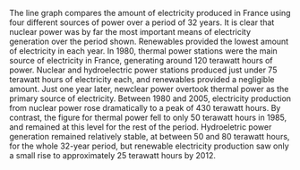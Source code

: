 The line graph compares the amount of electricity produced in France using four different sources of power over a period of 32 years.
It is clear that nuclear power was by far the most important means of electricity generation over the period shown. Renewables provided the lowest amount of electricity in each year.
In 1980, thermal power stations were the main source of electricity in France, generating around 120 terawatt hours of power. Nuclear and hydroelectric power stations produced just under 75 terawatt hours of electricity each, and renewables provided a negligible amount. Just one year later, newclear power overtook thermal power as the primary source of electricity.
Between 1980 and 2005, electricity production from nuclear power rose dramatically to a peak of 430 terawatt hours. By contrast, the figure for thermal power fell to only 50 terawatt hours in 1985, and remained at this level for the rest of the period. Hydroeletric power generation remained relatively stable, at between 50 and 80 terawatt hours, for the whole 32-year period, but renewable electricity production saw only a small rise to approximately 25 terawatt hours by 2012.